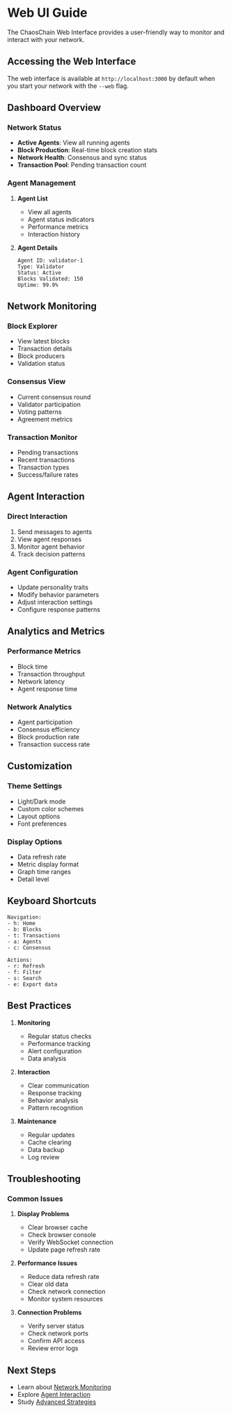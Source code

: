 # Web UI Guide

The ChaosChain Web Interface provides a user-friendly way to monitor and interact with your network.

## Accessing the Web Interface

The web interface is available at `http://localhost:3000` by default when you start your network with the `--web` flag.

## Dashboard Overview

### Network Status
- **Active Agents**: View all running agents
- **Block Production**: Real-time block creation stats
- **Network Health**: Consensus and sync status
- **Transaction Pool**: Pending transaction count

### Agent Management

1. **Agent List**
   - View all agents
   - Agent status indicators
   - Performance metrics
   - Interaction history

2. **Agent Details**
   ```
   Agent ID: validator-1
   Type: Validator
   Status: Active
   Blocks Validated: 150
   Uptime: 99.9%
   ```

## Network Monitoring

### Block Explorer
- View latest blocks
- Transaction details
- Block producers
- Validation status

### Consensus View
- Current consensus round
- Validator participation
- Voting patterns
- Agreement metrics

### Transaction Monitor
- Pending transactions
- Recent transactions
- Transaction types
- Success/failure rates

## Agent Interaction

### Direct Interaction
1. Send messages to agents
2. View agent responses
3. Monitor agent behavior
4. Track decision patterns

### Agent Configuration
- Update personality traits
- Modify behavior parameters
- Adjust interaction settings
- Configure response patterns

## Analytics and Metrics

### Performance Metrics
- Block time
- Transaction throughput
- Network latency
- Agent response time

### Network Analytics
- Agent participation
- Consensus efficiency
- Block production rate
- Transaction success rate

## Customization

### Theme Settings
- Light/Dark mode
- Custom color schemes
- Layout options
- Font preferences

### Display Options
- Data refresh rate
- Metric display format
- Graph time ranges
- Detail level

## Keyboard Shortcuts

```
Navigation:
- h: Home
- b: Blocks
- t: Transactions
- a: Agents
- c: Consensus

Actions:
- r: Refresh
- f: Filter
- s: Search
- e: Export data
```

## Best Practices

1. **Monitoring**
   - Regular status checks
   - Performance tracking
   - Alert configuration
   - Data analysis

2. **Interaction**
   - Clear communication
   - Response tracking
   - Behavior analysis
   - Pattern recognition

3. **Maintenance**
   - Regular updates
   - Cache clearing
   - Data backup
   - Log review

## Troubleshooting

### Common Issues

1. **Display Problems**
   - Clear browser cache
   - Check browser console
   - Verify WebSocket connection
   - Update page refresh rate

2. **Performance Issues**
   - Reduce data refresh rate
   - Clear old data
   - Check network connection
   - Monitor system resources

3. **Connection Problems**
   - Verify server status
   - Check network ports
   - Confirm API access
   - Review error logs

## Next Steps

- Learn about [Network Monitoring](monitoring.md)
- Explore [Agent Interaction](agent-interaction.md)
- Study [Advanced Strategies](../tutorials/advanced-strategies.md) 
